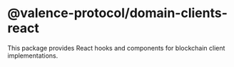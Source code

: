 # @valence-protocol/domain-clients-react

This package provides React hooks and components for blockchain client implementations.
